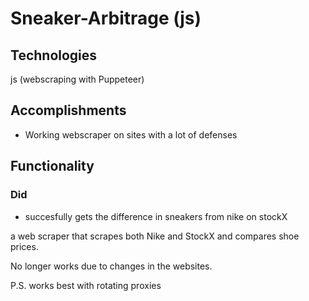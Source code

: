 # Sneaker-Arbitrage (js)
## Technologies 
js (webscraping with Puppeteer)

## Accomplishments
+  Working webscraper on sites with a lot of defenses


## Functionality
### Did
+ succesfully gets the difference in sneakers from nike on stockX 




a web scraper that scrapes both Nike and StockX and compares shoe prices.

No longer works due to changes in the websites.

P.S. works best with rotating proxies
